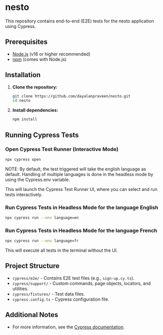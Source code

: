 # nesto

This repository contains end-to-end (E2E) tests for the nesto application using Cypress.

## Prerequisites

- [Node.js](https://nodejs.org/) (v16 or higher recommended)
- [npm](https://www.npmjs.com/) (comes with Node.js)

## Installation

1. **Clone the repository:**

   ```sh
   git clone https://github.com/dayalanpraveen/nesto.git
   cd nesto
   ```

2. **Install dependencies:**

   ```sh
   npm install
   ```

## Running Cypress Tests

### Open Cypress Test Runner (Interactive Mode)

```sh
npx cypress open
```
NOTE: By default, the test triggered will take the english language as default. Handling of multiple languages is done in the headless mode by using the Cypress.env variable. 

This will launch the Cypress Test Runner UI, where you can select and run tests interactively.

### Run Cypress Tests in Headless Mode for the language English

```sh
npx cypress run --env language=en   
```

### Run Cypress Tests in Headless Mode for the language French

```sh
npx cypress run --env language=fr
```


This will execute all tests in the terminal without the UI.

## Project Structure

- `cypress/e2e/` - Contains E2E test files (e.g., `sign-up.cy.ts`).
- `cypress/support/` - Custom commands, page objects, locators, and utilities.
- `cypress/fixtures/` - Test data files.
- `cypress.config.ts` - Cypress configuration file.

## Additional Notes

- For more information, see the [Cypress documentation](https://docs.cypress.io/).